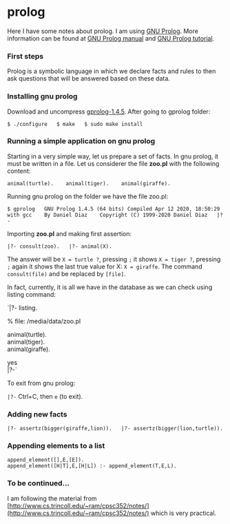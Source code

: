 # prolog

Here I have some notes about prolog. I am using [GNU Prolog](http://www.gprolog.org/). More information can be found at [GNU Prolog manual](http://www.gprolog.org/manual/gprolog.html) and [GNU Prolog tutorial](http://mgencer.com/files/PrologTutorial.html).

### First steps

Prolog is a symbolic language in which we declare facts and rules to then ask questions that will be answered based on these data. 

### Installing gnu prolog

Download and uncompress [gprolog-1.4.5](http://www.gprolog.org/). After going to gprolog folder:

`$ ./configure  
$ make  
$ sudo make install`

### Running a simple application on gnu prolog

Starting in a very simple way, let us prepare a set of facts. In gnu prolog, it must be written in a file. Let us considerer the file **zoo.pl** with the following content:

`animal(turtle).   
animal(tiger).   
animal(giraffe).`

Running gnu prolog on the folder we have the file zoo.pl:

`$ gprolog  
GNU Prolog 1.4.5 (64 bits) Compiled Apr 12 2020, 18:50:29 with gcc   
By Daniel Diaz   
Copyright (C) 1999-2020 Daniel Diaz  
|?-` 

Importing **zoo.pl** and making first assertion:

`|?- consult(zoo).  
|?- animal(X).`

The answer will be `X = turtle ?`, pressing `;` it shows `X = tiger ?`, pressing `;` again it shows the last true value for X: `X = giraffe`. The command `consult(file)` and be replaced by `[file]`.

In fact, currently, it is all we have in the database as we can check using listing command:

`|?- listing.  
  
% file: /media/data/zoo.pl  
  
animal(turtle).   
animal(tiger).   
animal(giraffe).  
  
yes  
|?-`

To exit from gnu prolog:

`|?-` Ctrl+C, then `e` \(to exit\).

### Adding new facts

`|?- assertz(bigger(giraffe,lion)).  
|?- assertz(bigger(lion,turtle)).`

### Appending elements to a list

```text
append_element([],E,[E]). 
append_element([H|T],E,[H|L]) :- append_element(T,E,L).
```

### To be continued...

I am following the material from [http://www.cs.trincoll.edu/~ram/cpsc352/notes/](http://www.cs.trincoll.edu/~ram/cpsc352/notes/) which is very practical.



